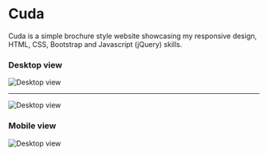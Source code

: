 # Cuda
Cuda is a simple brochure style website showcasing my responsive design, HTML, CSS, Bootstrap and Javascript (jQuery) skills.

### Desktop view
![Desktop view](https://i.imgur.com/9qX0ZyA.png)

---

![Desktop view](https://i.imgur.com/Pu5EJxm.png)

### Mobile view
![Desktop view](https://i.imgur.com/mqfCcWK.png)

